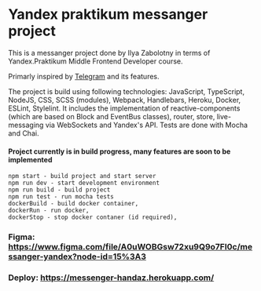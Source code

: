 # Yandex praktikum messanger project

This is a messanger project done by Ilya Zabolotny in terms of Yandex.Praktikum Middle Frontend Developer course.

Primarly inspired by [Telegram](https://web.telegram.org/) and its features.

The project is build using following technologies: JavaScript, TypeScript, NodeJS, CSS, SCSS (modules), Webpack, Handlebars, Heroku, Docker, ESLint, Stylelint. 
It includes the implementation of reactive-components (which are based on Block and EventBus classes), router, store, live-messaging via WebSockets and Yandex's API.
Tests are done with Mocha and Chai.

#### Project currently is in build progress, many features are soon to be implemented

```
npm start - build project and start server
npm run dev - start development environment
npm run build - build project
npm run test - run mocha tests
dockerBuild - build docker container,
dockerRun - run docker,
dockerStop - stop docker contaner (id required),
```

### Figma: https://www.figma.com/file/A0uWOBGsw72xu9Q9o7FI0c/messanger-yandex?node-id=15%3A3

### Deploy: https://messenger-handaz.herokuapp.com/
